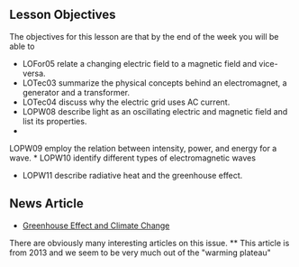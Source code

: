 ## Lesson Objectives

The objectives for this lesson are that by the end of the week you will be able to

* LOFor05 relate a changing electric field to a magnetic field and vice-versa. 
* LOTec03 summarize the physical concepts behind an electromagnet, a generator and a transformer. 
* LOTec04 discuss why the electric grid uses AC current.
* LOPW08 describe light as an oscillating electric and magnetic field and list its properties. 
* LOPW09 employ the relation between intensity, power, and energy for a wave. 
* LOPW10 identify different types of electromagnetic waves
* LOPW11 describe radiative heat and the greenhouse effect. 

## News Article

- <a href="http://www.nytimes.com/2013/06/11/science/earth/what-to-make-of-a-climate-change-plateau.html?ref=greenhousegasemissions&_r=0&pagewanted=print" target="_blank">Greenhouse Effect and Climate Change</a>

There are obviously many interesting articles on this issue. \*\* This article is from 2013 and we seem to be very much out of the "warming plateau"